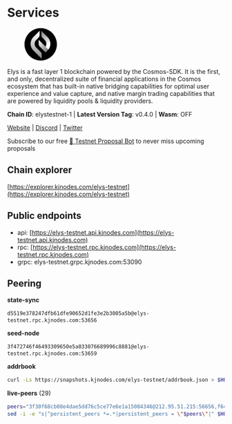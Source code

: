 # Services

<figure><img src="https://raw.githubusercontent.com/kj89/cosmos-images/main/logos/elys.png" alt=""><figcaption></figcaption></figure>

Elys is a fast layer 1 blockchain powered by the Cosmos-SDK.  It is the first, and only, decentralized suite of financial  applications in the Cosmos ecosystem that has built-in native  bridging capabilities for optimal user experience and value  capture, and native margin trading capabilities that are  powered by liquidity pools & liquidity providers.

**Chain ID**: elystestnet-1 | **Latest Version Tag**: v0.4.0 | **Wasm**: OFF

[Website](https://elys.network) | [Discord](https://discord.gg/R9Gr6Vh7vC) | [Twitter](https://twitter.com/elys_network)



Subscribe to our free [🤖 Testnet Proposal Bot](https://t.me/kjnodes_testnet_proposal_bot) to never miss upcoming proposals


## Chain explorer
[https://explorer.kjnodes.com/elys-testnet](https://explorer.kjnodes.com/elys-testnet)

## Public endpoints

* api: [https://elys-testnet.api.kjnodes.com](https://elys-testnet.api.kjnodes.com)
* rpc: [https://elys-testnet.rpc.kjnodes.com](https://elys-testnet.rpc.kjnodes.com)
* grpc: elys-testnet.grpc.kjnodes.com:53090

## Peering

**state-sync**

```text
d5519e378247dfb61dfe90652d1fe3e2b3005a5b@elys-testnet.rpc.kjnodes.com:53656
```

**seed-node**

```text
3f472746f46493309650e5a033076689996c8881@elys-testnet.rpc.kjnodes.com:53659
```

**addrbook**
```bash
curl -Ls https://snapshots.kjnodes.com/elys-testnet/addrbook.json > $HOME/.elys/config/addrbook.json
```

**live-peers** (29)
```bash
peers="3f30f68cb08e4dae5dd76c5ce77e6e1a15084346@212.95.51.215:56656,f6480d5563172e7de0b97b666c4d503d7c4daae8@94.130.225.23:26656,fc5a323a8c57393e84902e832a75f15bd0b898b2@84.46.242.124:53656,3a69f577b14bb5e3829489881cc80841b785e092@116.203.129.0:26656,ab4068efcb0e1401ff1b08f9269fa88151a640c0@154.12.229.78:26656,d5519e378247dfb61dfe90652d1fe3e2b3005a5b@65.109.68.190:53656,8dd419e6ed9117dbc793a1a59f7eca3d2c615fb3@65.109.157.236:60556,78aa6b222ae1f619bef03a9d98cb958dfcccc3a8@46.4.5.45:22056,8aa0021c45a64f736e2192f5e520c768bc9fbae2@46.101.132.190:26656,cdf9ae8529aa00e6e6703b28f3dcfdd37e07b27c@37.187.154.66:26656,b06c8ad5bb82d577acd0060242e225980db88377@65.108.225.70:26656,587e0c84a487b2e0782e5d9b80ded838db9512b9@78.110.161.68:26656,b311e76cf8f66f52d144e1640471d49845c71ff9@108.175.1.36:21956,dc06b3547cf81c40c931a748679ce22161e5ac43@148.113.6.121:19656,1cd3163afca4ad48949afdf6f18133fd3181e303@65.108.40.46:57656,d907ce9285951a2a063789df2f6bd4cc86b33d53@142.132.155.178:16656,db03e6915cad62b2646ae72566ed19074a7707b6@95.217.144.107:22056,1092d9a9508053d6936661ebc5708d0d8d360e3e@193.26.159.34:10656,a346d8325a9c3cd40e32236eb6de031d1a2d895e@95.217.107.96:26156,09bf7359f3d2b8ef05d328d89019204d6627f4a4@94.16.117.238:24656,d3ac8c49569b067e09dba53324d94114c7910f3b@89.58.16.33:53656,8723618f5dff7ac9b57472f90f2e86a2eb194e0a@71.236.119.108:25656,f29fe386022c463b3945955efe2b753e3bcad9a9@45.151.122.202:26656,5c2a752c9b1952dbed075c56c600c3a79b58c395@178.211.139.77:27296,00c65e06302fb35a1064d9aa4e528aaf98925aa8@65.108.105.48:22056,ae7191b2b922c6a59456588c3a262df518b0d130@65.108.231.124:38656,e4b07652c318b08357e5796431982169789ce2c5@159.65.32.10:21956,fec2dfd0a7e0e174e90755eb60c750f5ccc43b40@199.175.98.115:53656,701a382e03978c54f1176145460125516b6a4672@3.144.113.232:26656"
sed -i -e "s|^persistent_peers *=.*|persistent_peers = \"$peers\"|" $HOME/.elys/config/config.toml
```
